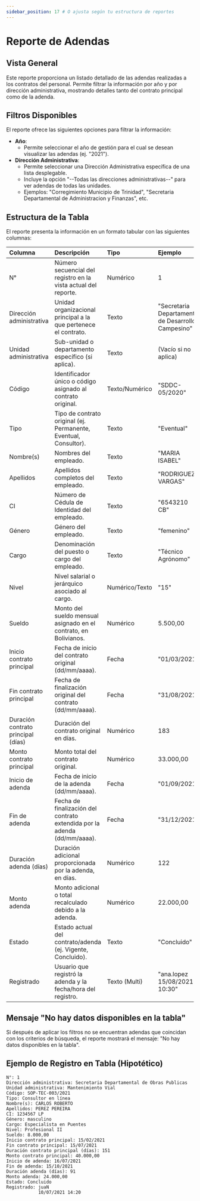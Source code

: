 ```yaml
---
sidebar_position: 17 # O ajusta según tu estructura de reportes
---
```


# Reporte de Adendas

## Vista General
Este reporte proporciona un listado detallado de las adendas realizadas a los contratos del personal. Permite filtrar la información por año y por dirección administrativa, mostrando detalles tanto del contrato principal como de la adenda.

## Filtros Disponibles
El reporte ofrece las siguientes opciones para filtrar la información:

-   **Año**:
    *   Permite seleccionar el año de gestión para el cual se desean visualizar las adendas (ej. "2021").
-   **Dirección Administrativa**:
    *   Permite seleccionar una Dirección Administrativa específica de una lista desplegable.
    *   Incluye la opción "--Todas las direcciones administrativas--" para ver adendas de todas las unidades.
    *   Ejemplos: "Corregimiento Municipio de Trinidad", "Secretaria Departamental de Administracion y Finanzas", etc.

## Estructura de la Tabla
El reporte presenta la información en un formato tabular con las siguientes columnas:

| Columna                               | Descripción                                                                          | Tipo          | Ejemplo                                                       |
| :------------------------------------ | :----------------------------------------------------------------------------------- | :------------ | :------------------------------------------------------------ |
| N°                                    | Número secuencial del registro en la vista actual del reporte.                       | Numérico      | 1                                                             |
| Dirección administrativa              | Unidad organizacional principal a la que pertenece el contrato.                      | Texto         | "Secretaria Departamental de Desarrollo Campesino"            |
| Unidad administrativa                 | Sub-unidad o departamento específico (si aplica).                                    | Texto         | (Vacío si no aplica)                                          |
| Código                                | Identificador único o código asignado al contrato original.                          | Texto/Numérico| "SDDC-05/2020"                                                |
| Tipo                                  | Tipo de contrato original (ej. Permanente, Eventual, Consultor).                     | Texto         | "Eventual"                                                    |
| Nombre(s)                             | Nombres del empleado.                                                                | Texto         | "MARIA ISABEL"                                                |
| Apellidos                             | Apellidos completos del empleado.                                                    | Texto         | "RODRIGUEZ VARGAS"                                            |
| CI                                    | Número de Cédula de Identidad del empleado.                                          | Texto         | "6543210 CB"                                                  |
| Género                                | Género del empleado.                                                                 | Texto         | "femenino"                                                    |
| Cargo                                 | Denominación del puesto o cargo del empleado.                                        | Texto         | "Técnico Agrónomo"                                            |
| Nivel                                 | Nivel salarial o jerárquico asociado al cargo.                                       | Numérico/Texto| "15"                                                          |
| Sueldo                                | Monto del sueldo mensual asignado en el contrato, en Bolivianos.                     | Numérico      | 5.500,00                                                      |
| Inicio contrato principal             | Fecha de inicio del contrato original (dd/mm/aaaa).                                  | Fecha         | "01/03/2021"                                                  |
| Fin contrato principal                | Fecha de finalización original del contrato (dd/mm/aaaa).                            | Fecha         | "31/08/2021"                                                  |
| Duración contrato principal (días)    | Duración del contrato original en días.                                              | Numérico      | 183                                                           |
| Monto contrato principal              | Monto total del contrato original.                                                   | Numérico      | 33.000,00                                                     |
| Inicio de adenda                      | Fecha de inicio de la adenda (dd/mm/aaaa).                                           | Fecha         | "01/09/2021"                                                  |
| Fin de adenda                         | Fecha de finalización del contrato extendida por la adenda (dd/mm/aaaa).             | Fecha         | "31/12/2021"                                                  |
| Duración adenda (días)                | Duración adicional proporcionada por la adenda, en días.                             | Numérico      | 122                                                           |
| Monto adenda                          | Monto adicional o total recalculado debido a la adenda.                              | Numérico      | 22.000,00                                                     |
| Estado                                | Estado actual del contrato/adenda (ej. Vigente, Concluido).                          | Texto         | "Concluido"                                                   |
| Registrado                            | Usuario que registró la adenda y la fecha/hora del registro.                         | Texto (Multi) | "ana.lopez <br /> 15/08/2021 10:30"                           |

## Mensaje "No hay datos disponibles en la tabla"
Si después de aplicar los filtros no se encuentran adendas que coincidan con los criterios de búsqueda, el reporte mostrará el mensaje: "No hay datos disponibles en la tabla".

## Ejemplo de Registro en Tabla (Hipotético)
```plaintext
N°: 1
Dirección administrativa: Secretaria Departamental de Obras Publicas
Unidad administrativa: Mantenimiento Vial
Código: SOP-TEC-003/2021
Tipo: Consultor en línea
Nombre(s): CARLOS ROBERTO
Apellidos: PEREZ PEREIRA
CI: 1234567 LP
Género: masculino
Cargo: Especialista en Puentes
Nivel: Profesional II
Sueldo: 8.000,00
Inicio contrato principal: 15/02/2021
Fin contrato principal: 15/07/2021
Duración contrato principal (días): 151
Monto contrato principal: 40.000,00
Inicio de adenda: 16/07/2021
Fin de adenda: 15/10/2021
Duración adenda (días): 91
Monto adenda: 24.000,00
Estado: Concluido
Registrado: juaN
            10/07/2021 14:20